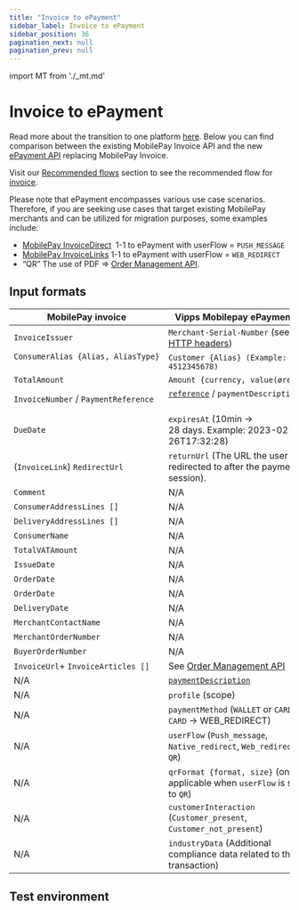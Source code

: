 ```yaml
---
title: "Invoice to ePayment"
sidebar_label: Invoice to ePayment
sidebar_position: 36
pagination_next: null
pagination_prev: null
---
```


import MT from './_mt.md'

# Invoice to ePayment

Read more about the transition to one platform [here](https://developer.mobilepay.dk/docs/invoice/transition-to-one-platform). Below you can find comparison between the existing MobilePay Invoice API and the new [ePayment API](/docs/APIs/epayment-api) replacing MobilePay Invoice. 

Visit our [Recommended flows](https://developer.vippsmobilepay.com/docs/vipps-solutions/) section to see the recommended flow for [invoice](/docs/vipps-solutions/invoice-through-epayments/).

Please note that ePayment encompasses various use case scenarios. Therefore, if you are seeking use cases that target existing MobilePay merchants and can be utilized for migration purposes, some examples include:

* [MobilePay InvoiceDirect](https://developer.mobilepay.dk/docs/invoice/api-endpoint-reference#invoicedirect)  1-1 to ePayment with userFlow = `PUSH_MESSAGE`
* [MobilePay InvoiceLinks](https://developer.mobilepay.dk/docs/invoice/api-endpoint-reference#invoicelink) 1-1 to ePayment with userFlow = `WEB_REDIRECT`
* “QR” The use of PDF => [Order Management API](https://developer.vippsmobilepay.com/docs/APIs/order-management-api/).

## Input formats

| MobilePay invoice                    | Vipps Mobilepay ePayment                                                                      |
|--------------------------------------|-------------------------------------------------------------------------------------------------|
| `InvoiceIssuer​`                      | `Merchant-Serial-Number` (see [HTTP headers](https://developer.vippsmobilepay.com/docs/vipps-developers/common-topics/http-headers/))                                                   ​ |
| `ConsumerAlias {Alias, AliasType}`  ​ | `Customer {Alias} (Example: 4512345678)`                                                        |
| `TotalAmount​`                        | `Amount {currency, value(øre)}​`                                                                 |
| `InvoiceNumber` / `PaymentReference​` | [`reference`](https://developer.vippsmobilepay.com/docs/vipps-developers/common-topics/orderid) / `paymentDescription`                                                             ​ |
| `DueDate​`                            | `expiresAt` (10min → 28 days. Example: 2023-02-26T17:32:28)​                                    |
| (`InvoiceLink`) `RedirectUrl`       ​ | `returnUrl` (The URL the user is redirected to after the payment session).​                      |
| `Comment​`                            | N/A |
| `ConsumerAddressLines []`            | N/A |
| `DeliveryAddressLines []`            | N/A |
| `ConsumerName​`                       | N/A |
| `TotalVATAmount​`                     | N/A |
| `IssueDate`                          | N/A |
| `OrderDate`                          | N/A |
| `OrderDate`                          | N/A |
| `DeliveryDate​`                       | N/A |
| `MerchantContactName`                | N/A |
| `MerchantOrderNumber`                | N/A |
| `BuyerOrderNumber​`                   | N/A |
| `InvoiceUrl`+ `InvoiceArticles []`​   | See [Order Management API](https://developer.vippsmobilepay.com/docs/APIs/order-management-api) |
| N/A                                  ​ | [`paymentDescription​`](https://developer.vippsmobilepay.com/docs/vipps-developers/common-topics/transactiontext/)                                                                             |
| N/A                                    | `profile` (scope)​                                                                               |
| N/A                                  ​ | `paymentMethod` (`WALLET` or `CARD`. `CARD` → WEB_REDIRECT)​                                    |
| N/A                                    | `userFlow` (`Push_message`, `Native_redirect`, `Web_redirect`, `QR`)                           ​ |
| N/A                                    | `qrFormat {format, size}` (only applicable when `userFlow` is set to `QR`)                         ​ |
| N/A                                    | `customerInteraction` (`Customer_present`, `Customer_not_present`)​                              |
| N/A                                    | `industryData` (Additional compliance data related to the transaction)​                          |

## Test environment

<MT />